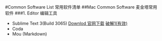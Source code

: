 #Common Software List 常用软件清单
##Mac Common Software 麦金塔常用软件
###1. Editor 编辑工具
* Sublime Text 3(Build 3065) [Downlod 官网下载](http://c758482.r82.cf2.rackcdn.com/Sublime%20Text%20Build%203065.dmg) [破解1(有效)]()
* Coda
* Mou (Markdown)